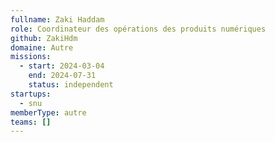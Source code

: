 ```yaml
---
fullname: Zaki Haddam
role: Coordinateur des opérations des produits numériques
github: ZakiHdm
domaine: Autre
missions:
  - start: 2024-03-04
    end: 2024-07-31
    status: independent
startups:
  - snu
memberType: autre
teams: []
---
```

